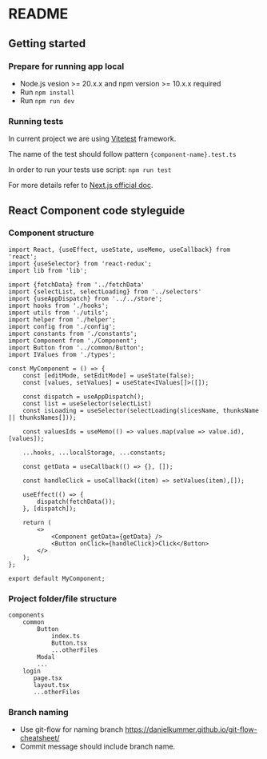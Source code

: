 # README

## Getting started
### Prepare for running app local

-   Node.js vesion >= 20.x.x and npm version >= 10.x.x required
-   Run `npm install`<br />
-   Run `npm run dev` <br />

### Running tests
In current project we are using [Vitetest](https://vitest.dev/) framework.

The name of the test should follow pattern `{component-name}.test.ts`

In order to run your tests use script: `npm run test`<br />

For more details refer to [Next.js official doc](https://nextjs.org/docs/app/building-your-application/testing/vitest).

## React Component code styleguide

### Component structure

    import React, {useEffect, useState, useMemo, useCallback} from 'react';
    import {useSelector} from 'react-redux';
    import lib from 'lib';

    import {fetchData} from '../fetchData'
    import {selectList, selectLoading} from '../selectors'
    import {useAppDispatch} from '../../store';
    import hooks from './hooks';
    import utils from './utils';
    import helper from './helper';
    import config from './config';
    import constants from './constants';
    import Component from './Component';
    import Button from '../common/Button';
    import IValues from './types';

    const MyComponent = () => {
        const [editMode, setEditMode] = useState(false);
        const [values, setValues] = useState<IValues[]>([]);

        const dispatch = useAppDispatch();
        const list = useSelector(selectList)
        const isLoading = useSelector(selectLoading(slicesName, thunksName || thunksNames[]));

        const valuesIds = useMemo(() => values.map(value => value.id), [values]);

        ...hooks, ...localStorage, ...constants;

        const getData = useCallback(() => {}, []);

        const handleClick = useCallback((item) => setValues(item),[]);

        useEffect(() => {
            dispatch(fetchData());
        }, [dispatch]);

        return (
            <>
                <Component getData={getData} />
                <Button onClick={handleClick}>Click</Button>
            </>
        );
    };

    export default MyComponent;

### Project folder/file structure

    components
        common
            Button
                index.ts
                Button.tsx
                ...otherFiles
            Modal
            ...
        login
           page.tsx
           layout.tsx
           ...otherFiles

### Branch naming

-   Use git-flow for naming branch https://danielkummer.github.io/git-flow-cheatsheet/
-   Commit message should include branch name.
